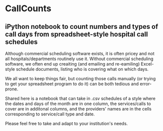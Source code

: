 # CallCounts
## iPython notebook to count numbers and types of call days from spreadsheet-style hospital call schedules 

Although commercial scheduling software exists, it is often pricey and not all hospitals/departments routinely use it. 
Without commercial scheduling software, we often end up creaiting (and emailing and re-eamiling) Excel-style schedule documents, listing who is covering what on which days. 

We all want to keep things fair, but counting those calls manually (or trying to get your spreadsheet program to do it) can be both tedious and error-prone. 

Shared here is a notebook that can take in .csv schedules of a style where the dates and days of the month are in one column, the services/calls to cover are in additonal columns, and the providers' names are in the cells corresponding to service/call type and date. 

Please feel free to take and adapt to your institution's needs. 
